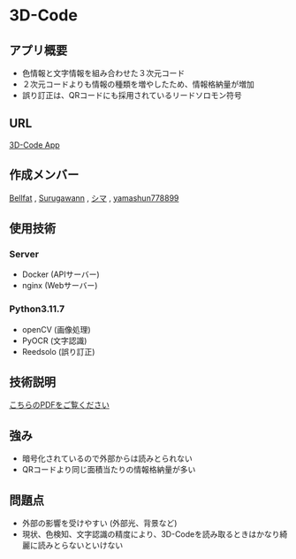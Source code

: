 # 3D-Code

##  アプリ概要
- 色情報と文字情報を組み合わせた３次元コード
- ２次元コードよりも情報の種類を増やしたため、情報格納量が増加  
- 誤り訂正は、QRコードにも採用されているリードソロモン符号

## URL
[3D-Code App](https://yax.f5.si)

## 作成メンバー
[Bellfat](https://github.com/suzusou) , [Surugawann](https://github.com/Surugawann) , [シマ](https://github.com/marz0723) , [yamashun778899](https://github.com/yamashun778899)

## 使用技術
### Server
- Docker (APIサーバー)
- nginx (Webサーバー)

### Python3.11.7
- openCV (画像処理)
- PyOCR (文字認識)
- Reedsolo (誤り訂正)

## 技術説明
[こちらのPDFをご覧ください](3D-Code.pdf)

## 強み
- 暗号化されているので外部からは読みとられない
- QRコードより同じ面積当たりの情報格納量が多い

## 問題点
- 外部の影響を受けやすい (外部光、背景など)
- 現状、色検知、文字認識の精度により、3D-Codeを読み取るときはかなり綺麗に読みとらないといけない

